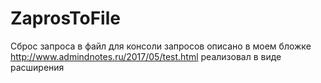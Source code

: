 # ZaprosToFile
Сброс запроса в файл для консоли запросов
описано в моем бложке http://www.admindnotes.ru/2017/05/test.html реализовал в виде расширения
